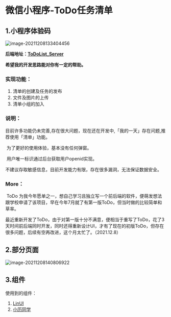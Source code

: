 # 微信小程序-ToDo任务清单

## 1.小程序体验码

<img src="https://gitee.com/wx_a1fae56917/images/raw/master/TyporaImages/image-20211208133404456.png" alt="image-20211208133404456"  />

**后端地址：[ToDoList_Server](https://github.com/fangfang1122/ToDoList_Server)**

**希望我的开发思路能对你有一定的帮助。**

### 实现功能：

1. 清单的创建及任务的发布
2. 文件及图片的上传
3. 清单小组的加入

### 说明：

​    目前许多功能仍未完善,存在很大问题，现在还在开发中,「我的一天」存在问题,推荐使用「清单」功能。

​	为了更好的使用体验，基本没有任何弹窗。

​	用户唯一标识通过后台获取用户openid实现。

​	不建议存取敏感信息，目前开发能力有限，存在很多漏洞，无法保证数据安全。

### More：

​    ToDo 为我今年愿单之一，想自己学习且独立写一个前后端的软件，便萌发想法跟学校申请了该项目，早在今年7月就了有第一版ToDo，但当时做的比较简单和草率。

​    最近重新开发了ToDo，由于对第一版十分不满意，便相当于重写了ToDo，花了3天时间前后端同时开发，同时还得重新设计UI，才有了现在的初版ToDo，但存在很多问题，后续有空再改进，这个月太忙了。（2021.12.8）

## 2.部分页面

![image-20211208140806922](https://gitee.com/wx_a1fae56917/images/raw/master/TyporaImages/image-20211208140806922.png)

## 3.组件

使用到的组件：

1. [LinUI](https://doc.mini.talelin.com/start/)
2. [小历同学](https://treadpit.github.io/wx_calendar/)

